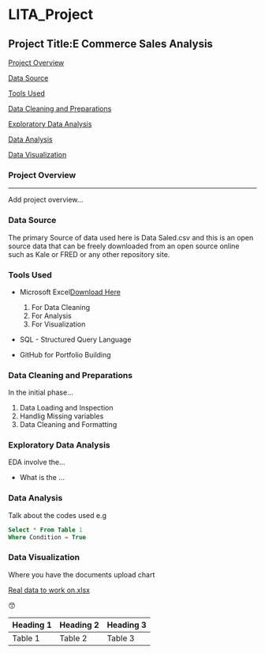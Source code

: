 # LITA_Project

## Project Title:E Commerce Sales Analysis

[Project Overview](#project_overview)

[Data Source](#data_source)

[Tools Used](#tools_used)

[Data Cleaning and Preparations](#data_cleaning_and_preparations)

[Exploratory Data Analysis](#exploratory_data_analysis)

[Data Analysis](#data_analysis)

[Data Visualization](#data_visualization)

### Project Overview
---
Add project overview...

### Data Source
The primary Source of data used here is Data Saled.csv and this is an open source data that can be freely downloaded from an open source online such as Kale or FRED or any other repository site.  

### Tools Used
- Microsoft Excel[Download Here](http://www.microsoft.com)
     1. For Data Cleaning
     2. For Analysis
     3. For Visualization

- SQL - Structured Query Language
- GitHub for Portfolio Building

### Data Cleaning and Preparations
In the initial phase...
1. Data Loading and Inspection
2. Handlig Missing variables
3. Data Cleaning and Formatting

### Exploratory Data Analysis
EDA involve the...
- What is the ...

### Data Analysis
Talk about the codes used e.g

```SQL
Select * From Table 1
Where Condition = True
```

### Data Visualization
Where you have the documents upload chart
  
[Real data to work on.xlsx](https://github.com/user-attachments/files/17175553/Real.data.to.work.on.xlsx)

😙

|Heading 1|Heading 2|Heading 3|
|---------|---------|---------|
|Table 1  |Table 2  |Table 3  |
